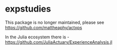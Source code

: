 # expstudies

This package is no longer maintained, please see https://github.com/mattheaphy/actxps

In the Julia ecosystem there is - https://github.com/JuliaActuary/ExperienceAnalysis.jl
